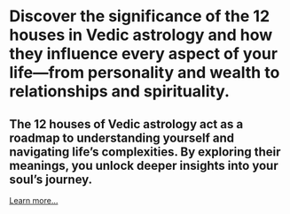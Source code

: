 # **Discover the significance of the 12 houses in Vedic astrology and how they influence every aspect of your life—from personality and wealth to relationships and spirituality.**

## **The 12 houses of Vedic astrology act as a roadmap to understanding yourself and navigating life’s complexities. By exploring their meanings, you unlock deeper insights into your soul’s journey.**

[Learn more…](https://spiritualkhazaana.com/web-stories/unlocking-the-mysteries-of-12-houses-in-astrology/)
